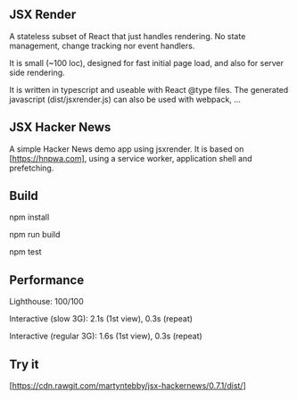 JSX Render
----------
A stateless subset of React that just handles rendering.
No state management, change tracking nor event handlers.

It is small (~100 loc), designed for fast initial page load,
and also for server side rendering.

It is written in typescript and useable with React @type files.
The generated javascript (dist/jsxrender.js) can also be used with webpack, ...

JSX Hacker News
---------------
A simple Hacker News demo app using jsxrender.
It is based on [https://hnpwa.com], using a service worker, application shell
and prefetching.

Build
-----
npm install

npm run build

npm test

Performance
-----------
Lighthouse: 100/100

Interactive (slow 3G): 2.1s (1st view), 0.3s (repeat)

Interactive (regular 3G): 1.6s (1st view), 0.3s (repeat)

Try it
------
[https://cdn.rawgit.com/martyntebby/jsx-hackernews/0.7.1/dist/]
